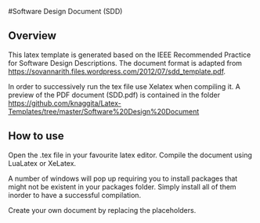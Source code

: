 #Software Design Document (SDD)

## Overview

This latex template is generated based on the IEEE Recommended Practice for Software Design Descriptions. 
The document format is adapted from https://sovannarith.files.wordpress.com/2012/07/sdd_template.pdf. 

In order to successively run the tex file use Xelatex when compiling it. A preview of the PDF document (SDD.pdf) is contained in the folder https://github.com/knaggita/Latex-Templates/tree/master/Software%20Design%20Document


## How to use

Open the .tex file in your favourite latex editor. Compile the document using LuaLatex or XeLatex.

A number of windows will pop up requiring you to install packages that might not be existent in your packages folder. Simply install all of them inorder to have a successful compilation.

Create your own document by replacing the placeholders.
